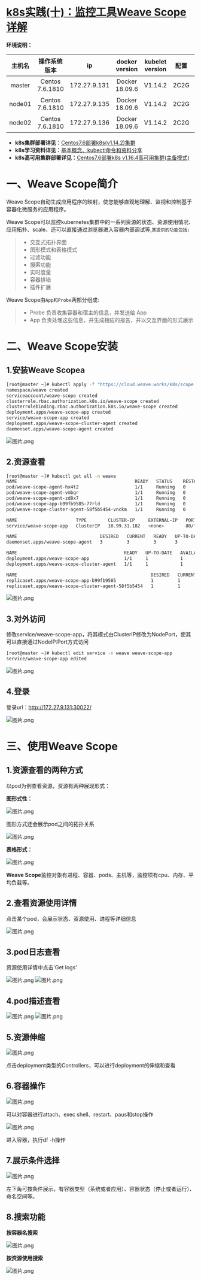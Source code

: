 # [k8s实践(十)：监控工具Weave Scope详解](https://blog.51cto.com/3241766/2447151)

**环境说明：**

| 主机名 |  操作系统版本   |      ip      | docker version | kubelet version | 配置 |    备注    |
| :----: | :-------------: | :----------: | :------------: | :-------------: | :--: | :--------: |
| master | Centos 7.6.1810 | 172.27.9.131 | Docker 18.09.6 |     V1.14.2     | 2C2G | master主机 |
| node01 | Centos 7.6.1810 | 172.27.9.135 | Docker 18.09.6 |     V1.14.2     | 2C2G |  node节点  |
| node02 | Centos 7.6.1810 | 172.27.9.136 | Docker 18.09.6 |     V1.14.2     | 2C2G |  node节点  |

+ **k8s集群部署详见：**[Centos7.6部署k8s(v1.14.2)集群](https://blog.51cto.com/3241766/2405624)
+ **k8s学习资料详见：**[基本概念、kubectl命令和资料分享](https://blog.51cto.com/3241766/2413457)
+ **k8s高可用集群部署详见：**[Centos7.6部署k8s v1.16.4高可用集群(主备模式)](https://blog.51cto.com/3241766/2463125)

# 一、Weave Scope简介

Weave Scope自动生成应用程序的映射，使您能够直观地理解、监视和控制基于容器化微服务的应用程序。

Weave Scope可以监控kubernetes集群中的一系列资源的状态、资源使用情况、应用拓扑、scale、还可以直接通过浏览器进入容器内部调试等,`其提供的功能包括:`

> - 交互式拓扑界面
> - 图形模式和表格模式
> - 过滤功能
> - 搜索功能
> - 实时度量
> - 容器排错
> - 插件扩展

Weave Scope由`App和Probe`两部分组成:

> - Probe 负责收集容器和宿主的信息，并发送给 App
> - App 负责处理这些信息，并生成相应的报告，并以交互界面的形式展示

# 二、Weave Scope安装

## 1.安装Weave Scopea

```bash
[root@master ~]# kubectl apply -f "https://cloud.weave.works/k8s/scope.yaml?k8s-version=$(kubectl version | base64 | tr -d '\n')"
namespace/weave created
serviceaccount/weave-scope created
clusterrole.rbac.authorization.k8s.io/weave-scope created
clusterrolebinding.rbac.authorization.k8s.io/weave-scope created
deployment.apps/weave-scope-app created
service/weave-scope-app created
deployment.apps/weave-scope-cluster-agent created
daemonset.apps/weave-scope-agent created
```

![图片.png](https://ask.qcloudimg.com/draft/6211241/jffomkg3tc.png)

## 2.资源查看

```bash
[root@master ~]# kubectl get all -n weave 
NAME                                            READY   STATUS    RESTARTS   AGE
pod/weave-scope-agent-hx4t2                     1/1     Running   0          103s
pod/weave-scope-agent-vmbqr                     1/1     Running   0          103s
pod/weave-scope-agent-zd8x7                     1/1     Running   0          103s
pod/weave-scope-app-b99fb9585-77rld             1/1     Running   0          104s
pod/weave-scope-cluster-agent-58f5b5454-vnckm   1/1     Running   0          103s

NAME                      TYPE        CLUSTER-IP     EXTERNAL-IP   PORT(S)   AGE
service/weave-scope-app   ClusterIP   10.99.31.182   <none>        80/TCP    105s

NAME                               DESIRED   CURRENT   READY   UP-TO-DATE   AVAILABLE   NODE SELECTOR   AGE
daemonset.apps/weave-scope-agent   3         3         3       3            0           <none>          104s

NAME                                        READY   UP-TO-DATE   AVAILABLE   AGE
deployment.apps/weave-scope-app             1/1     1            1           105s
deployment.apps/weave-scope-cluster-agent   1/1     1            1           105s

NAME                                                  DESIRED   CURRENT   READY   AGE
replicaset.apps/weave-scope-app-b99fb9585             1         1         1       105s
replicaset.apps/weave-scope-cluster-agent-58f5b5454   1         1         1       105s
```

![图片.png](https://ask.qcloudimg.com/draft/6211241/k9fjacl6yc.png)

## 3.对外访问

修改service/weave-scope-app，将其模式由ClusterIP修改为NodePort，使其可以直接通过NodeIP:Port方式访问

```bash
[root@master ~]# kubectl edit service -n weave weave-scope-app
service/weave-scope-app edited
```

![图片.png](https://ask.qcloudimg.com/draft/6211241/dc1cwvy9xx.png)

## 4.登录

登录url：http://172.27.9.131:30022/

![图片.png](https://ask.qcloudimg.com/draft/6211241/7bp62bkntk.png)

# 三、使用Weave Scope

## 1.资源查看的两种方式

以pod为例查看资源，资源有两种展现形式：

**图形式性：**

![图片.png](https://ask.qcloudimg.com/draft/6211241/w6x3kputt4.png)

图形方式还会展示pod之间的拓扑关系

![图片.png](https://ask.qcloudimg.com/draft/6211241/0ygcded9h9.png)

**表格形式：**

![图片.png](https://ask.qcloudimg.com/draft/6211241/5tqhc9v30a.png)

**Weave Scope**监控对象有进程、容器、pods、主机等，监控项有cpu、内存、平均负载等。

## 2.查看资源使用详情

点击某个pod，会展示状态、资源使用、进程等详细信息

![图片.png](https://ask.qcloudimg.com/draft/6211241/5v9270kobo.png)

## 3.pod日志查看

资源使用详情中点击'Get logs'

![图片.png](https://ask.qcloudimg.com/draft/6211241/np62v7hsnw.png)
![图片.png](https://ask.qcloudimg.com/draft/6211241/55c3bs9iuh.png)

## 4.pod描述查看

![图片.png](https://ask.qcloudimg.com/draft/6211241/on4aum37fq.png)
![图片.png](https://ask.qcloudimg.com/draft/6211241/5an5crrmix.png)

## 5.资源伸缩

![图片.png](https://ask.qcloudimg.com/draft/6211241/063uh9ipoc.png)

点击deployment类型的Controllers，可以进行deployment的伸缩和查看

## 6.容器操作

![图片.png](https://ask.qcloudimg.com/draft/6211241/io6vqihe40.png)

可以对容器进行attach、exec shell、restart、paus和stop操作

![图片.png](https://ask.qcloudimg.com/draft/6211241/448o8c22a0.png)

进入容器，执行df -h操作

## 7.展示条件选择

![图片.png](https://ask.qcloudimg.com/draft/6211241/kd07viim7h.png)

左下角可按条件展示，有容器类型（系统或者应用）、容器状态（停止或者运行）、命名空间等。

## 8.搜索功能

**按容器名搜索**

![图片.png](https://ask.qcloudimg.com/draft/6211241/x4wr9g2oao.png)

**按资源使用搜索**

![图片.png](https://ask.qcloudimg.com/draft/6211241/g7s4ng67w1.png)